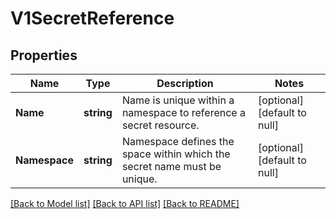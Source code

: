 # V1SecretReference

## Properties
Name | Type | Description | Notes
------------ | ------------- | ------------- | -------------
**Name** | **string** | Name is unique within a namespace to reference a secret resource. | [optional] [default to null]
**Namespace** | **string** | Namespace defines the space within which the secret name must be unique. | [optional] [default to null]

[[Back to Model list]](../README.md#documentation-for-models) [[Back to API list]](../README.md#documentation-for-api-endpoints) [[Back to README]](../README.md)


